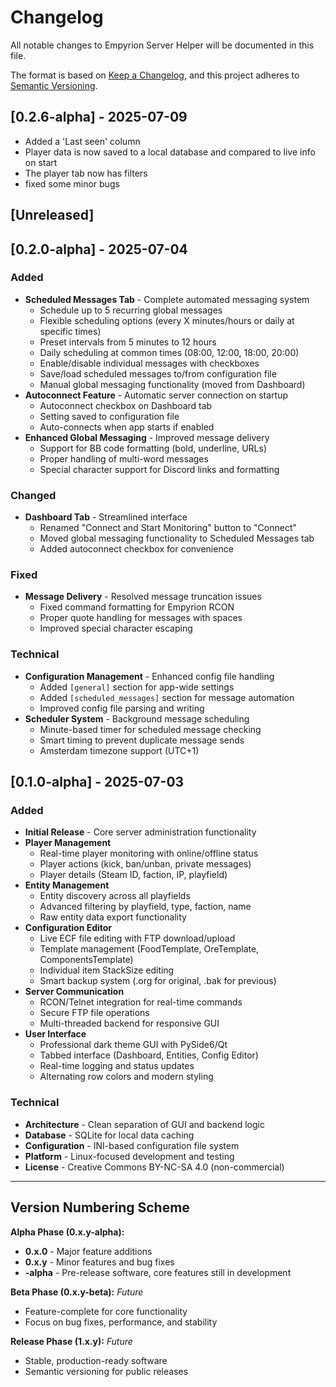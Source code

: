 # Changelog

All notable changes to Empyrion Server Helper will be documented in this file.

The format is based on [Keep a Changelog](https://keepachangelog.com/en/1.0.0/),
and this project adheres to [Semantic Versioning](https://semver.org/spec/v2.0.0.html).

## [0.2.6-alpha] - 2025-07-09
- Added a 'Last seen' column
- Player data is now saved to a local database and compared to live info on start
- The player tab now has filters
- fixed some minor bugs

## [Unreleased]

## [0.2.0-alpha] - 2025-07-04

### Added
- **Scheduled Messages Tab** - Complete automated messaging system
  - Schedule up to 5 recurring global messages
  - Flexible scheduling options (every X minutes/hours or daily at specific times)
  - Preset intervals from 5 minutes to 12 hours
  - Daily scheduling at common times (08:00, 12:00, 18:00, 20:00)
  - Enable/disable individual messages with checkboxes
  - Save/load scheduled messages to/from configuration file
  - Manual global messaging functionality (moved from Dashboard)
- **Autoconnect Feature** - Automatic server connection on startup
  - Autoconnect checkbox on Dashboard tab
  - Setting saved to configuration file
  - Auto-connects when app starts if enabled
- **Enhanced Global Messaging** - Improved message delivery
  - Support for BB code formatting (bold, underline, URLs)
  - Proper handling of multi-word messages
  - Special character support for Discord links and formatting

### Changed
- **Dashboard Tab** - Streamlined interface
  - Renamed "Connect and Start Monitoring" button to "Connect"
  - Moved global messaging functionality to Scheduled Messages tab
  - Added autoconnect checkbox for convenience

### Fixed
- **Message Delivery** - Resolved message truncation issues
  - Fixed command formatting for Empyrion RCON
  - Proper quote handling for messages with spaces
  - Improved special character escaping

### Technical
- **Configuration Management** - Enhanced config file handling
  - Added `[general]` section for app-wide settings
  - Added `[scheduled_messages]` section for message automation
  - Improved config file parsing and writing
- **Scheduler System** - Background message scheduling
  - Minute-based timer for scheduled message checking
  - Smart timing to prevent duplicate message sends
  - Amsterdam timezone support (UTC+1)

## [0.1.0-alpha] - 2025-07-03

### Added
- **Initial Release** - Core server administration functionality
- **Player Management** 
  - Real-time player monitoring with online/offline status
  - Player actions (kick, ban/unban, private messages)
  - Player details (Steam ID, faction, IP, playfield)
- **Entity Management**
  - Entity discovery across all playfields
  - Advanced filtering by playfield, type, faction, name
  - Raw entity data export functionality
- **Configuration Editor**
  - Live ECF file editing with FTP download/upload
  - Template management (FoodTemplate, OreTemplate, ComponentsTemplate)
  - Individual item StackSize editing
  - Smart backup system (.org for original, .bak for previous)
- **Server Communication**
  - RCON/Telnet integration for real-time commands
  - Secure FTP file operations
  - Multi-threaded backend for responsive GUI
- **User Interface**
  - Professional dark theme GUI with PySide6/Qt
  - Tabbed interface (Dashboard, Entities, Config Editor)
  - Real-time logging and status updates
  - Alternating row colors and modern styling

### Technical
- **Architecture** - Clean separation of GUI and backend logic
- **Database** - SQLite for local data caching
- **Configuration** - INI-based configuration file system
- **Platform** - Linux-focused development and testing
- **License** - Creative Commons BY-NC-SA 4.0 (non-commercial)

---

## Version Numbering Scheme

**Alpha Phase (0.x.y-alpha):**
- **0.x.0** - Major feature additions
- **0.x.y** - Minor features and bug fixes
- **-alpha** - Pre-release software, core features still in development

**Beta Phase (0.x.y-beta):** *Future*
- Feature-complete for core functionality
- Focus on bug fixes, performance, and stability

**Release Phase (1.x.y):** *Future*
- Stable, production-ready software
- Semantic versioning for public releases
